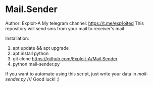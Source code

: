 # Mail.Sender
Author: Exploit-A
My telegram channel: https://t.me/exp1oited
This repository will send sms from your mail to receiver's mail

Installation:
1. apt update && apt upgrade
2. apt install python
3. git clone https://github.com/Exploit-A/Mail.Sender
4. python mail-sender.py

If you want to automate using this script, just write your data in *mail-sender.py*
///
Good luck! :)
